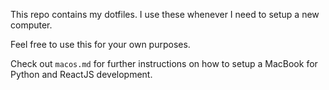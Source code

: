 This repo contains my dotfiles. I use these whenever I need to setup a new
computer.

Feel free to use this for your own purposes.

Check out `macos.md` for further instructions on how to setup a MacBook for
Python and ReactJS development.
